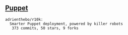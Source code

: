 ## [Puppet](http://puppetlabs.com/)

<!-- PROJECTS_LIST_START -->
    adrienthebo/r10k:
      Smarter Puppet deployment, powered by killer robots
       373 commits, 50 stars, 9 forks
<!-- PROJECTS_LIST_END -->
